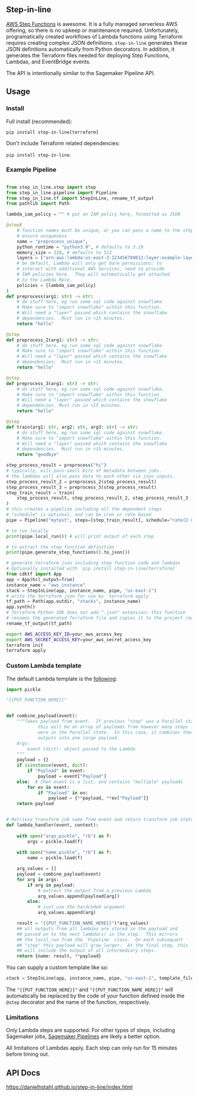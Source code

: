 ## Step-in-line

[AWS Step Functions](https://aws.amazon.com/step-functions/) is awesome.  It is a fully managed serverless AWS offering, so there is no upkeep or maintenance required.  Unfortunately, programatically created workflows of Lambda functions using Terraform requires creating complex JSON definitions.  `step-in-line` generates these JSON definitions automatically from Python decorators.  In addition, it generates the Terraform files needed for deploying Step Functions, Lambdas, and EventBridge events.    

The API is intentionally similar to the Sagemaker Pipeline API.  

## Usage

### Install

Full install (recommended):

`pip install step-in-line[terraform]`

Don't include Terraform related dependencies:

`pip install step-in-line`.

### Example Pipeline
```python

from step_in_line.step import step
from step_in_line.pipeline import Pipeline
from step_in_line.tf import StepInLine, rename_tf_output
from pathlib import Path

lambda_iam_policy = "" # put an IAM policy here, formatted as JSON

@step(
    # function names must be unique, or you can pass a name to the step to 
    # ensure uniqueness
    name = "preprocess_unique",
    python_runtime = "python3.9", # defaults to 3.10
    memory_size = 128, # defaults to 512
    layers = ["arn:aws:lambda:us-east-2:123456789012:layer:example-layer"],
    # be default, Lambda will only get bare permissions; to 
    # interact with additional AWS Services, need to provide 
    # IAM policies here.  They will automatically get attached 
    # to the Lambda Role.  
    policies = [lambda_iam_policy] 
)
def preprocess(arg1: str) -> str:
    # do stuff here, eg run some sql code against snowflake.  
    # Make sure to "import snowflake" within this function.  
    # Will need a "layer" passed which contains the snowflake
    # dependencies.  Must run in <15 minutes.
    return "hello"

@step
def preprocess_2(arg1: str) -> str:
    # do stuff here, eg run some sql code against snowflake.  
    # Make sure to "import snowflake" within this function.  
    # Will need a "layer" passed which contains the snowflake
    # dependencies.  Must run in <15 minutes.
    return "hello"

@step
def preprocess_3(arg1: str) -> str:
    # do stuff here, eg run some sql code against snowflake.  
    # Make sure to "import snowflake" within this function.  
    # Will need a "layer" passed which contains the snowflake
    # dependencies. Must run in <15 minutes.
    return "hello"

@step
def train(arg1: str, arg2: str, arg3: str) -> str:
    # do stuff here, eg run some sql code against snowflake.  
    # Make sure to "import snowflake" within this function.  
    # Will need a "layer" passed which contains the snowflake
    # dependencies.  Must run in <15 minutes.
    return "goodbye"

step_process_result = preprocess("hi")
# typically, will pass small bits of metadata between jobs.
# the lambdas will also pass data to each other via json inputs.
step_process_result_2 = preprocess_2(step_process_result)
step_process_result_3 = preprocess_3(step_process_result)
step_train_result = train(
    step_process_result, step_process_result_2, step_process_result_3
)
# this creates a pipeline including all the dependent steps
# "schedule" is optional, and can be cron or rate based
pipe = Pipeline("mytest", steps=[step_train_result], schedule="rate(2 minutes)")

# to run locally
print(pipe.local_run()) # will print output of each step

# to extract the step function definition
print(pipe.generate_step_functions().to_json())

# generate terraform json including step function code and lambdas
# Optionally installed with `pip install step-in-line[terraform]`
from cdktf import App
app = App(hcl_output=True)
instance_name = "aws_instance"
stack = StepInLine(app, instance_name, pipe, "us-east-1")
# write the terraform json for use by `terraform apply`
tf_path = Path(app.outdir, "stacks", instance_name)
app.synth()
# Terraform Python SDK does not add ".json" extension; this function
# renames the generated Terraform file and copies it to the project root.
rename_tf_output(tf_path)

```

```bash
export AWS_ACCESS_KEY_ID=your_aws_access_key
export AWS_SECRET_ACCESS_KEY=your_aws_secret_access_key
terraform init
terraform apply
```

### Custom Lambda template

The default Lambda template is the [following](./step_in_line/template_lambda.py):

```python
import pickle

"{{PUT_FUNCTION_HERE}}"


def combine_payload(event):
    """Takes payload from event.  If previous "step" was a Parallel state,
            this will be an array of payloads from however many steps
            were in the Parallel state.  In this case, it combines these
            outputs into one large payload.
    Args:
        event (dict): object passed to the Lambda
    """
    payload = {}
    if isinstance(event, dict):
        if "Payload" in event:
            payload = event["Payload"]
    else:  # then event is a list, and contains "multiple" payloads
        for ev in event:
            if "Payload" in ev:
                payload = {**payload, **ev["Payload"]}
    return payload


# Retrieve transform job name from event and return transform job status.
def lambda_handler(event, context):
    
    with open("args.pickle", "rb") as f:
        args = pickle.load(f)
    
    with open("name.pickle", "rb") as f:
        name = pickle.load(f)

    arg_values = []
    payload = combine_payload(event)
    for arg in args:
        if arg in payload:
            # extract the output from a previous Lambda
            arg_values.append(payload[arg])
        else:
            # just use the hardcoded argument
            arg_values.append(arg)

    result = "{{PUT_FUNCTION_NAME_HERE}}"(*arg_values)
    ## all outputs from all lambdas are stored in the payload and
    ## passed on to the next lambda(s) in the step.  This mirrors
    ## the local_run from the `Pipeline` class.  On each subsequent
    ## "step" this payload will grow larger.  At the final step, this
    ## will include the output of all intermediary steps.
    return {name: result, **payload}

```

You can supply a custom template like so:

```python
stack = StepInLine(app, instance_name, pipe, "us-east-1", template_file="/path/to/your/custom/template.py")
```

The `"{{PUT_FUNCTION_HERE}}"` and `"{{PUT_FUNCTION_NAME_HERE}}"` will automatically be replaced by the code of your function defined inside the `@step` decorator and the name of the function, respectively.  

### Limitations

Only Lambda steps are supported.  For other types of steps, including Sagemaker jobs, [Sagemaker Pipelines](https://docs.aws.amazon.com/sagemaker/latest/dg/pipelines-step-decorator-create-pipeline.html) are likely a better option.

All limitations of Lambdas apply.  Each step can only run for 15 minutes before timing out.



## API Docs

https://danielhstahl.github.io/step-in-line/index.html